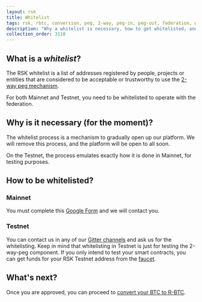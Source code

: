 ```yaml
---
layout: rsk
title: Whitelist
tags: rsk, rbtc, conversion, peg, 2-way, peg-in, peg-out, federation, whitelist
description: "Why a whitelist is necessary, how to get whitelisted, and what is next"
collection_order: 3110
---
```


## What is a *whitelist*?

The RSK whitelist is a list of addresses registered by people, projects or entities that are considered to be acceptable or trustworthy to use the  [2-way peg mechanism](https://www.rsk.co/blog/sidechains-drivechains-and-rsk-2-way-peg-design).

For both Mainnet and Testnet, you need to be whitelisted to operate with the federation.

## Why is it necessary (for the moment)?

The whitelist process is a mechanism to gradually open up our platform. We will remove this process, and the platform will be open to all soon.

On the Testnet, the process emulates exactly how it is done in Mainnet, for testing purposes.

## How to be whitelisted?

### Mainnet

You must complete this [Google Form](https://docs.google.com/forms/d/e/1FAIpQLSfoG_qF5wPY27tqcYnFbzNv4uwwDq6JeBe5no_zoYvKH62mBA/viewform) and we will contact you.

### Testnet

You can contact us in any of our [Gitter channels](https://gitter.im/rsksmart/getting-started) and ask us for the whitelisting.
Keep in mind that whitelisting in Testnet is just for testing the 2-way-peg component. If you only intend to test your smart contracts, you can get funds for your RSK Testnet address from the [faucet](https://faucet.testnet.rsk.co).

## What's next?

Once you are approved, you can proceed to [convert your BTC to R-BTC](/rsk/rbtc/conversion).
